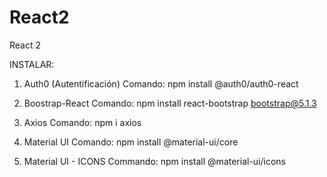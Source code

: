 # React2
React 2


INSTALAR:

1. Auth0 (Autentificación)
Comando: npm install @auth0/auth0-react


2. Boostrap-React
Comando: npm install react-bootstrap bootstrap@5.1.3


3. Axios
Comando: npm i axios

4. Material UI
Comando: npm install @material-ui/core

5. Material UI - ICONS
Commando: npm install @material-ui/icons